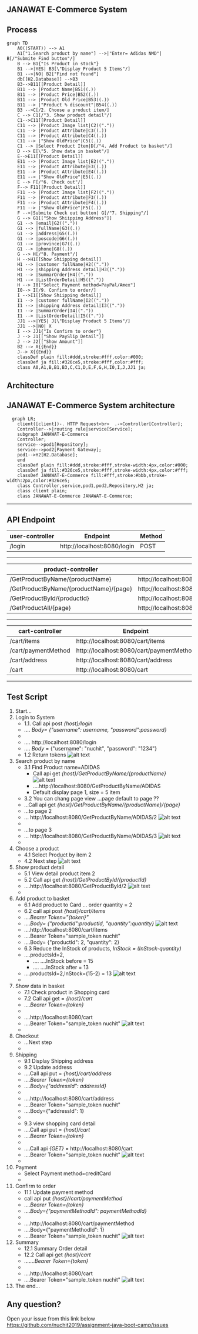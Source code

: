 JANAWAT E-Commerce System
---
Process
---
```mermaid
graph TD
    A0((START)) --> A1
    A1["1.Search product by name"] -->|"Enter= Adidas NMD"| B[/"Submite Find button"/]
    B --> B1{"Is Product in stock"}    
    B1 -->|YES| B3[\"Display Product 5 Items"/]
    B1 -->|NO| B2["Find not found"]
    db[[H2.Database]] -->B3
    B3-->B11[[Product Detail]]
    B11 --> |Product Name|B51((.))
    B11 --> |Product Price|B52((.))
    B11 --> |Product Old Price|B53((.))
    B11 --> |"Product % discount"|B54((.))
    B3 -->C[/2. Choose a product item/]    
    C --> C1[/"3. Show product detail"/]
    C1-->C11[[Product Detail]]
    C11 --> |Product Image list|C2(("."))
    C11 --> |Product Attribute|C3((.))
    C11 --> |Product Attribute|C4((.))
    C11 --> |"Show OldPrice"|C5((.))
    C1 --> |Select Product Item|D[/"4. Add Product to basket"/]
    D --> E[\"5. Show data in basket"/]
    E-->E11[[Product Detail]]
    E11 --> |Product Image list|E2(("."))
    E11 --> |Product Attribute|E3((.))
    E11 --> |Product Attribute|E4((.))
    E11 --> |"Show OldPrice"|E5((.))
    E --> F[/"6. Check out"/] 
    F--> F11[[Product Detail]]
    F11 --> |Product Image list|F2(("."))
    F11 --> |Product Attribute|F3((.))
    F11 --> |Product Attribute|F4((.))
    F11 --> |"Show OldPrice"|F5((.))    
    F -->|Submite Check out button| G[/"7. Shipping"/] 
    G --> G1[["Show Shiipping Address"]]
    G1 --> |email|G2(("."))
    G1 --> |fullName|G3((.))
    G1 --> |address|G5((.))
    G1 --> |poscode|G6((.))
    G1 --> |province|G7((.))
    G1 --> |phone|G8((.))
    G --> H[/"8. Payment"/] 
    H -->H1[[Show Shiipping detail]] 
    H1 --> |customer fullName|H2(("."))
    H1 --> |shipping Address detail|H3((".")) 
    H1 --> |SummarOrder|H4((".")) 
    H1 --> |ListOrderDetail|H5((".")) 
    H --> I0["Select Payment method=PayPal/Amex"] 
    I0--> I[/9. Confirm to order/]
    I -->I1[[Show Shiipping detail]] 
    I1 --> |customer fullName|I2(("."))
    I1 --> |shipping Address detail|I3((".")) 
    I1 --> |SummarOrder|I4((".")) 
    I1 --> |ListOrderDetail|I5(("."))   
    JJ1 -->|YES| J[\"Display Product 5 Items"/]
    JJ1 -->|NO| X   
    I --> JJ1{"Is Confirm to order"}    
    J --> J1[["Show PaySlip Detail"]] 
    J --> J2[["Show Amount"]] 
    B2 --> X{{End}} 
    J--> X{{End}}    
    classDef plain fill:#ddd,stroke:#fff,color:#000;
    classDef ja fill:#326ce5,stroke:#fff,color:#fff;    
    class A0,A1,B,B1,B3,C,C1,D,E,F,G,H,I0,I,J,JJ1 ja;
```

Architecture
---
JANAWAT E-Commerce System architecture
---
```mermaid
  graph LR;
    client([client])-. HTTP Request<br>  .->Controller[Controller];
    Controller-->|routing rule|service[Service];
    subgraph JANAWAT-E-Commerce
    Controller;
    service-->pod1[Repository];
    service-->pod2[Payment Gateway];
    pod1-->H2[H2.Database];
    end
    classDef plain fill:#ddd,stroke:#fff,stroke-width:4px,color:#000;
    classDef ja fill:#326ce5,stroke:#fff,stroke-width:4px,color:#fff;
    classDef JANAWAT-E-Commerce fill:#fff,stroke:#bbb,stroke-width:2px,color:#326ce5;
    class Controller,service,pod1,pod2,Repository,H2 ja;
    class client plain;
    class JANAWAT-E-Commerce JANAWAT-E-Commerce;
```
---
**API Endpoint**
---
| user-controller | Endpoint                                             | Method |
|-----------------|------------------------------------------------------|--------|
| /login          | http://localhost:8080/login | POST   |
---
| product-controller          | Endpoint                                             | Method |
|-----------------------------|------------------------------------------------------|--------|
| /GetProductByName/{productName}            | http://localhost:8080/GetProductByName/{productName} | GET    |
| /GetProductByName/{productName}/{page}              | http://localhost:8080/GetProductByName/{productName}/{page}  | GET    |
| /GetProductById/{productId}               | http://localhost:8080/GetProductById/{productId}  | GET    |
| /GetProductAll/{page}   | http://localhost:8080/GetProductAll/{page}     | GET   |
--- 
| cart-controller | Endpoint                                           | Method |
|---------------|----------------------------------------------------|--------|
| /cart/items    | http://localhost:8080/cart/items  | POST    |
| /cart/paymentMethod   | http://localhost:8080/cart/paymentMethod | PUT    |
| /cart/address   | http://localhost:8080/cart/address | PUT    |
| /cart    | http://localhost:8080/cart  | GET    |
---
**Test Script**
---
1. Start...
2. Login to System 
   - 1.1. Call api post *{host}/login*
   - .... *Body= {"username": username, "password":password}*
   - 
   - .... http://localhost:8080/login
   - .... _Body_ = {"username": "nuchit", "password": "1234"}
   - 1.2 Return tokens
     ![alt text](https://github.com/nuchit2019/assignment-java-boot-camp/blob/main/images/01.jpg?raw=true)
3. Search product by name
   - 3.1 Find Product name=ADIDAS 
     - Call api get *{host}/GetProductByName/{productName}*  
       ![alt text](https://github.com/nuchit2019/assignment-java-boot-camp/blob/main/images/2.jpg?raw=true)
     - ....http://localhost:8080/GetProductByName/ADIDAS
     - Default display page 1, size = 5 item
   - 3.2 You can chang page view ...page default to page ??
   - ...Call api get *{host}/GetProductByName/{productName}/{page}*
   - ...to page 2
   - ... http://localhost:8080/GetProductByName/ADIDAS/2
     ![alt text](https://github.com/nuchit2019/assignment-java-boot-camp/blob/main/images/page2.jpg?raw=true)
   - 
   - ...to page 3
   - ... http://localhost:8080/GetProductByName/ADIDAS/3
     ![alt text](https://github.com/nuchit2019/assignment-java-boot-camp/blob/main/images/page3.jpg?raw=true)
   -    
4. Choose a product
   - 4.1 Select Product by item 2
   - 4.2 Next step
     ![alt text](https://github.com/nuchit2019/assignment-java-boot-camp/blob/main/images/3.jpg?raw=true)
5. Show product detail
   - 5.1 View detail product item 2
   - 5.2 Call api get *{host}/GetProductById/{productId}*  
   - ....http://localhost:8080/GetProductById/2
     ![alt text](https://github.com/nuchit2019/assignment-java-boot-camp/blob/main/images/22.jpg?raw=true)
   - 
6. Add product to basket
   - 6.1 Add product to Card ... order quantity = 2
   - 6.2 call api post *{host}/cart/items* 
   - ....*Bearer Token="{token}"*
   - ....*Body= {"productId":productId, "quantity":quantity}*
     ![alt text](https://github.com/nuchit2019/assignment-java-boot-camp/blob/main/images/5.jpg?raw=true)
   - ....http://localhost:8080/cart/items
   - ....Bearer Token="sample_token nuchit"
   - ....Body= {"productId": 2, "quantity": 2}
   - 6.3 Reduce the InStock of products, *InStock = (InStock-quantity)*
   - ....productsId=2,
     - .... ....InStock before = 15
     - .... ....InStock after  = 13
   - ....productsId=2,InStock=(15-2) = 13
     ![alt text](https://github.com/nuchit2019/assignment-java-boot-camp/blob/main/images/7.jpg?raw=true)
   - 
7. Show data in basket
   - 7.1 Check product in Shopping card
   - 7.2 Call api get = *{host}/cart*
   - ....*Bearer Token={token}*
   - 
   - ....http://localhost:8080/cart
   - ....Bearer Token="sample_token nuchit"
     ![alt text](https://github.com/nuchit2019/assignment-java-boot-camp/blob/main/images/6.jpg?raw=true)
   - 
8. Checkout
   - ...Next step
   - 
9. Shipping
   - 9.1 Display Shipping address
   - 9.2 Update address
   - ....Call api put = *{host}/cart/address*
   - ....*Bearer Token={token}*
   - ....*Body={"addressId": addressId}*
   - 
   - ....http://localhost:8080/cart/address
   - ....Bearer Token="sample_token nuchit"
   - ....Body={"addressId": 1}
   - 
   - 9.3 view shopping card detail
   - ....Call api put = *{host}/cart*
   - ....*Bearer Token={token}*
   - 
   - ....Call api *{GET}* = http://localhost:8080/cart
   - ....Bearer Token="sample_token nuchit"
     ![alt text](https://github.com/nuchit2019/assignment-java-boot-camp/blob/main/images/8.jpg?raw=true)
   - 
10. Payment
    - Select Payment method=creditCard
    - 
11. Confirm to order
    - 11.1 Update payment method
    - call api put *{host}//cart/paymentMethod*
    - ....*Bearer Token={token}*
    - ....*Body={"paymentMethodId": paymentMethodId}*
    - 
    - ....http://localhost:8080/cart/paymentMethod
    - ....Body={"paymentMethodId": 1}
    - ....Bearer Token="sample_token nuchit"
      ![alt text](https://github.com/nuchit2019/assignment-java-boot-camp/blob/main/images/9.jpg?raw=true)
12. Summary 
    - 12.1 Summary Order detail
    - 12.2 Call api get *{host}/cart*
    - .......*Bearer Token={token}*
    - 
    - ....http://localhost:8080/cart
    - ....Bearer Token="sample_token nuchit"
      ![alt text](https://github.com/nuchit2019/assignment-java-boot-camp/blob/main/images/10.jpg?raw=true)
13. The end...
    
Any question?
---
Open your issue from this link below
https://github.com/nuchit2019/assignment-java-boot-camp/issues
